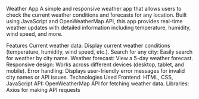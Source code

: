 Weather App
A simple and responsive weather app that allows users to check the current weather conditions and forecasts for any location. Built using JavaScript and OpenWeatherMap API, this app provides real-time weather updates with detailed information including temperature, humidity, wind speed, and more.

Features
Current weather data: Display current weather conditions (temperature, humidity, wind speed, etc.).
Search for any city: Easily search for weather by city name.
Weather forecast: View a 5-day weather forecast.
Responsive design: Works across different devices (desktop, tablet, and mobile).
Error handling: Displays user-friendly error messages for invalid city names or API issues.
Technologies Used
Frontend: HTML, CSS, JavaScript
API: OpenWeatherMap API for fetching weather data.
Libraries:
Axios for making API requests
